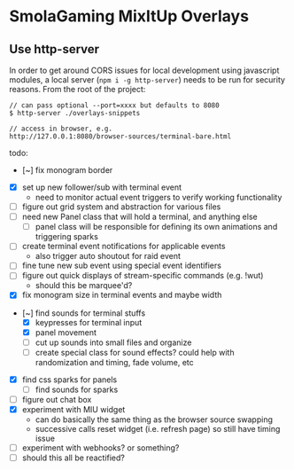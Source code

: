# SmolaGaming MixItUp Overlays

## Use http-server

In order to get around CORS issues for local development using javascript modules, a local server (`npm i -g http-server`) needs to be run for security reasons. From the root of the project:
```
// can pass optional --port=xxxx but defaults to 8080
$ http-server ./overlays-snippets

// access in browser, e.g.
http://127.0.0.1:8080/browser-sources/terminal-bare.html
```

todo:
- [~] fix monogram border
- [x] set up new follower/sub with terminal event
  - need to monitor actual event triggers to verify working functionality
- [ ] figure out grid system and abstraction for various files
- [ ] need new Panel class that will hold a terminal, and anything else
  - [ ] panel class will be responsible for defining its own animations and triggering sparks
- [ ] create terminal event notifications for applicable events
  - also trigger auto shoutout for raid event
- [ ] fine tune new sub event using special event identifiers
- [ ] figure out quick displays of stream-specific commands (e.g. !wut)
  - should this be marquee'd?
- [x] fix monogram size in terminal events and maybe width
- [~] find sounds for terminal stuffs
  - [x] keypresses for terminal input
  - [x] panel movement
  - [ ] cut up sounds into small files and organize
  - [ ] create special class for sound effects? could help with randomization and timing, fade volume, etc
- [x] find css sparks for panels
  - [ ] find sounds for sparks
- [ ] figure out chat box
- [x] experiment with MIU widget
  - can do basically the same thing as the browser source swapping
  - successive calls reset widget (i.e. refresh page) so still have timing issue
- [ ] experiment with webhooks? or something?
- [ ] should this all be reactified?
